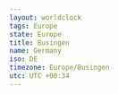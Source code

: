 ```yaml
---
layout: worldclock
tags: Europe
state: Europe
title: Busingen
name: Germany
iso: DE
timezone: Europe/Busingen
utc: UTC +00:34
---
```


